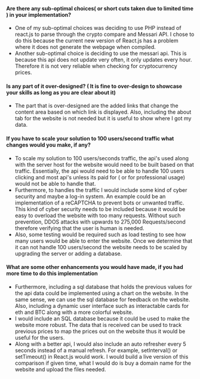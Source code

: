 #### Are there any sub-optimal choices( or short cuts taken due to limited time ) in your implementation?

- One of my sub-optimal choices was deciding to use PHP instead of react.js to parse through the crypto compare and Messari API. 
I chose to do this because the current new version of React.js has a problem where it does not generate the webpage when compiled.
- Another sub-optimal choice is deciding to use the messari api. This is because this api does not update very often, it only updates every hour. 
Therefore it is not very reliable when checking for cryptocurrency prices.

#### Is any part of it over-designed? ( It is fine to over-design to showcase your skills as long as you are clear about it)

- The part that is over-designed are the added links that change the content area based on which link is displayed. 
Also, including the about tab for the website is not needed but it is useful to show where I got my data.

#### If you have to scale your solution to 100 users/second traffic what changes would you make, if any?

- To scale my solution to 100 users/seconds traffic, the api's used along with the server host for the website would need to be built based on that traffic.
Essentially, the api would need to be able to handle 100 users clicking and most api's unless its paid for ( or for professional usage) would not be able to handle that. 
- Furthermore, to handles
the traffic I would include some kind of cyber security and maybe a log-in system. An example could be an implementation of a reCAPTCHA to prevent bots or unwanted traffic.
This kind of cyber security needs to be included because it would be easy to overload the website with too many requests. Without such prevention, DDOS attacks with upwards to 275,000 Requests/second therefore verifying that the user is human is needed.
- Also, some testing would be required such as load testing to see how many users would be able to enter the website. Once we determine that it can not handle 100 users/second the website needs to be scaled by upgrading the server or adding a database.

#### What are some other enhancements you would have made, if you had more time to do this implementation

- Furthermore, including a sql database that holds the previous values for the api data could be implemented using a chart on the website. In the same sense, we can use the sql database for feedback on the website. Also, including a dynamic user interface such as interactable cards for eth and BTC along with a more colorful website. 
- I would include an SQL database because it could be used to make the website more robust. The data that is received can be used to track previous prices to map the prices out on the website thus it would be useful for the users.
- Along with a better api, I would also include an auto refresher every 5 seconds instead of a manual refresh. For example, setInterval() or setTimeout() in React.js would work. I would build a live version of this comparison if given time, what I would do is buy a domain name for the website and upload the files needed.


